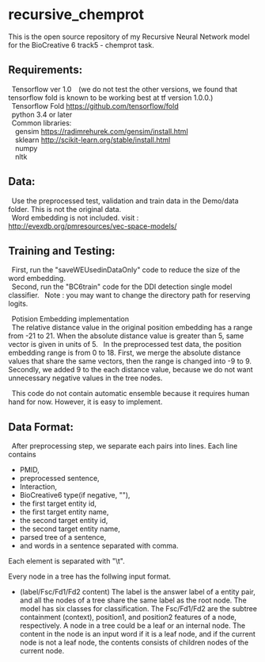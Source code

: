 # recursive_chemprot
This is the open source repository of my Recursive Neural Network model for the BioCreative 6 track5 - chemprot task.

## Requirements:  
&ensp;Tensorflow ver 1.0  (we do not test the other versions, we found that tensorflow fold is known to be working best at tf version 1.0.0.)  
&ensp;Tensorflow Fold https://github.com/tensorflow/fold  
&ensp;python 3.4 or later  
&ensp;Common libraries:  
&ensp;&ensp;gensim https://radimrehurek.com/gensim/install.html  
&ensp;&ensp;sklearn http://scikit-learn.org/stable/install.html  
&ensp;&ensp;numpy  
&ensp;&ensp;nltk  

## Data:  
&ensp;Use the preprocessed test, validation and train data in the Demo/data folder. This is not the original data.  
&ensp;Word embedding is not included. visit : http://evexdb.org/pmresources/vec-space-models/

## Training and Testing:  
&ensp;First, run the "saveWEUsedinDataOnly" code to reduce the size of the word embedding.  
&ensp;Second, run the "BC6train" code for the DDI detection single model classifier.
&ensp;Note : you may want to change the directory path for reserving logits.

&ensp;Potision Embedding implementation  
&ensp;The relative distance value in the original position embedding has a range from -21 to 21. When the absolute distance value is greater than 5, same vector is given in units of 5. 
&ensp;In the preprocessed test data, the position embedding range is from 0 to 18. First, we merge the absolute distance values that share the same vectors, then the range is changed into -9 to 9. Secondly, we added 9 to the each distance value, because we do not want unnecessary negative values in the tree nodes.  

&ensp;This code do not contain automatic ensemble because it requires human hand for now. However, it is easy to implement.

## Data Format:  
&ensp;After preprocessing step, we separate each pairs into lines. Each line contains
+ PMID,
+ preprocessed sentence,
+ Interaction,
+ BioCreative6 type(if negative, ""),
+ the first target entity id,
+ the first target entity name,
+ the second target  entity id,
+ the second target entity name,
+ parsed tree of a sentence,
+ and words in a sentence separated with comma.

Each element is separated with "\t".

Every node in a tree has the follwing input format.
* (label/Fsc/Fd1/Fd2 content)
The label is the answer label of a entity pair, and all the nodes of a tree share the same label as the root node. The model has six classes for classification. The Fsc/Fd1/Fd2 are the subtree containment (context), position1, and position2 features of a node, respectively. A node in a tree could be a leaf or an internal node. The content in the node is an input word if it is a leaf node, and if the current node is not a leaf node, the contents consists of children nodes of the current node.
